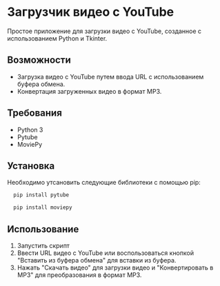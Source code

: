 # Загрузчик видео с YouTube

Простое приложение для загрузки видео с YouTube, созданное с использованием Python и Tkinter.

## Возможности

- Загрузка видео с YouTube путем ввода URL c использованием буфера обмена.
- Конвертация загруженных видео в формат MP3.

## Требования

- Python 3
- Pytube
- MoviePy

## Установка

Необходимо утсановить следующие библиотеки с помощью pip:

 ```bash
   pip install pytube
   ```
 ```bash
   pip install moviepy
   ```

## Использование

1. Запустить скрипт
2. Ввести URL видео с YouTube или воспользоваться кнопкой "Вставить из буфера обмена" для вставки из буфера.
3. Нажать "Скачать видео" для загрузки видео и "Конвертировать в MP3" для преобразования в формат MP3.
